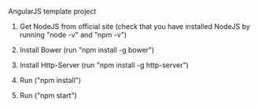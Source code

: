 AngularJS template project

1. Get NodeJS from official site (check that you have installed NodeJS by running "node -v" and "npm -v")
2. Install Bower (run "npm install -g bower")
3. Install Http-Server (run "npm install -g http-server")

1. Run ("npm install")
2. Run ("npm start")